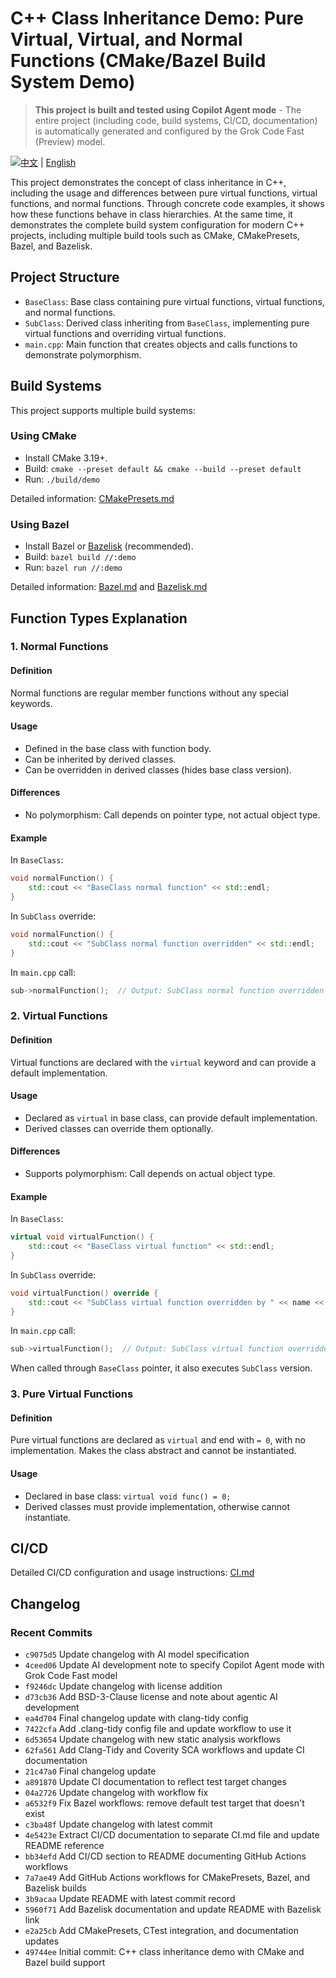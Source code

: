 # C++ Class Inheritance Demo: Pure Virtual, Virtual, and Normal Functions (CMake/Bazel Build System Demo)

> **This project is built and tested using Copilot Agent mode** - The entire project (including code, build systems, CI/CD, documentation) is automatically generated and configured by the Grok Code Fast (Preview) model.

[![中文](https://img.shields.io/badge/Language-中文-red.svg)](README.md) | [English](README_EN.md)

This project demonstrates the concept of class inheritance in C++, including the usage and differences between pure virtual functions, virtual functions, and normal functions. Through concrete code examples, it shows how these functions behave in class hierarchies. At the same time, it demonstrates the complete build system configuration for modern C++ projects, including multiple build tools such as CMake, CMakePresets, Bazel, and Bazelisk.

## Project Structure

- `BaseClass`: Base class containing pure virtual functions, virtual functions, and normal functions.
- `SubClass`: Derived class inheriting from `BaseClass`, implementing pure virtual functions and overriding virtual functions.
- `main.cpp`: Main function that creates objects and calls functions to demonstrate polymorphism.

## Build Systems

This project supports multiple build systems:

### Using CMake
- Install CMake 3.19+.
- Build: `cmake --preset default && cmake --build --preset default`
- Run: `./build/demo`

Detailed information: [CMakePresets.md](doc/CMakePresets_EN.md)

### Using Bazel
- Install Bazel or [Bazelisk](doc/Bazelisk_EN.md) (recommended).
- Build: `bazel build //:demo`
- Run: `bazel run //:demo`

Detailed information: [Bazel.md](doc/Bazel_EN.md) and [Bazelisk.md](doc/Bazelisk_EN.md)

## Function Types Explanation

### 1. Normal Functions

#### Definition
Normal functions are regular member functions without any special keywords.

#### Usage
- Defined in the base class with function body.
- Can be inherited by derived classes.
- Can be overridden in derived classes (hides base class version).

#### Differences
- No polymorphism: Call depends on pointer type, not actual object type.

#### Example
In `BaseClass`:
```cpp
void normalFunction() {
    std::cout << "BaseClass normal function" << std::endl;
}
```
In `SubClass` override:
```cpp
void normalFunction() {
    std::cout << "SubClass normal function overridden" << std::endl;
}
```
In `main.cpp` call:
```cpp
sub->normalFunction();  // Output: SubClass normal function overridden
```

### 2. Virtual Functions

#### Definition
Virtual functions are declared with the `virtual` keyword and can provide a default implementation.

#### Usage
- Declared as `virtual` in base class, can provide default implementation.
- Derived classes can override them optionally.

#### Differences
- Supports polymorphism: Call depends on actual object type.

#### Example
In `BaseClass`:
```cpp
virtual void virtualFunction() {
    std::cout << "BaseClass virtual function" << std::endl;
}
```
In `SubClass` override:
```cpp
void virtualFunction() override {
    std::cout << "SubClass virtual function overridden by " << name << std::endl;
}
```
In `main.cpp` call:
```cpp
sub->virtualFunction();  // Output: SubClass virtual function overridden by SubObject1
```
When called through `BaseClass` pointer, it also executes `SubClass` version.

### 3. Pure Virtual Functions

#### Definition
Pure virtual functions are declared as `virtual` and end with `= 0`, with no implementation. Makes the class abstract and cannot be instantiated.

#### Usage
- Declared in base class: `virtual void func() = 0;`
- Derived classes must provide implementation, otherwise cannot instantiate.

## CI/CD

Detailed CI/CD configuration and usage instructions: [CI.md](doc/CI_EN.md)

## Changelog

### Recent Commits

- `c9075d5` Update changelog with AI model specification
- `4ceed06` Update AI development note to specify Copilot Agent mode with Grok Code Fast model
- `f9246dc` Update changelog with license addition
- `d73cb36` Add BSD-3-Clause license and note about agentic AI development
- `ea4d704` Final changelog update with clang-tidy config
- `7422cfa` Add .clang-tidy config file and update workflow to use it
- `6d53654` Update changelog with new static analysis workflows
- `62fa561` Add Clang-Tidy and Coverity SCA workflows and update CI documentation
- `21c47a0` Final changelog update
- `a891870` Update CI documentation to reflect test target changes
- `04a2726` Update changelog with workflow fix
- `a6532f9` Fix Bazel workflows: remove default test target that doesn't exist
- `c3ba48f` Update changelog with latest commit
- `4e5423e` Extract CI/CD documentation to separate CI.md file and update README reference
- `bb34efd` Add CI/CD section to README documenting GitHub Actions workflows
- `7a7ae49` Add GitHub Actions workflows for CMakePresets, Bazel, and Bazelisk builds
- `3b9acaa` Update README with latest commit record
- `5960f71` Add Bazelisk documentation and update README with Bazelisk link
- `e2a25cb` Add CMakePresets, CTest integration, and documentation updates
- `49744ee` Initial commit: C++ class inheritance demo with CMake and Bazel build support